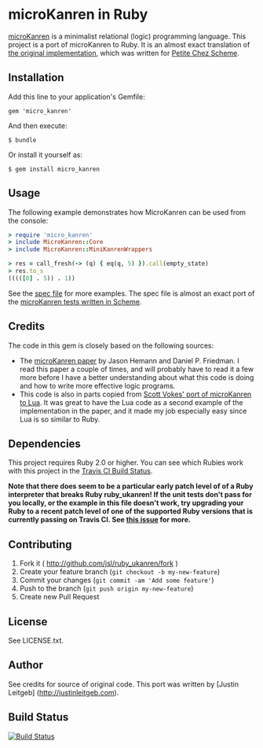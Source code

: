 # microKanren in Ruby

[microKanren](http://webyrd.net/scheme-2013/papers/HemannMuKanren2013.pdf) is a
minimalist relational (logic) programming language. This project is a port of
microKanren to Ruby. It is an almost exact translation of
[the original implementation](https://github.com/jasonhemann/microKanren),
which was written for [Petite Chez Scheme](http://www.scheme.com/petitechezscheme.html).

## Installation

Add this line to your application's Gemfile:

    gem 'micro_kanren'

And then execute:

    $ bundle

Or install it yourself as:

    $ gem install micro_kanren

## Usage

The following example demonstrates how MicroKanren can be used from the console:

```ruby
> require 'micro_kanren'
> include MicroKanren::Core
> include MicroKanren::MiniKanrenWrappers

> res = call_fresh(-> (q) { eq(q, 5) }).call(empty_state)
> res.to_s
(((([0] . 5)) . 1))
```

See the
[spec file](https://github.com/jsl/ruby_ukanren/blob/master/spec/micro_kanren/core_spec.rb)
for more examples. The spec file is almost an exact port of the [microKanren tests
written in Scheme](https://github.com/jasonhemann/microKanren/blob/master/microKanren-test.scm).

## Credits

The code in this gem is closely based on the following sources:

* The [microKanren paper](http://webyrd.net/scheme-2013/papers/HemannMuKanren2013.pdf)
  by Jason Hemann and Daniel P. Friedman. I read this paper a couple of times, and
  will probably have to read it a few more before I have a better understanding
  about what this code is doing and how to write more effective logic programs.
* This code is also in parts copied from
  [Scott Vokes' port of microKanren to Lua](https://github.com/silentbicycle/lua-ukanren).
  It was great to have the Lua code as a second example of the implementation in
  the paper, and it made my job especially easy since Lua is so similar to Ruby.

## Dependencies

This project requires Ruby 2.0 or higher. You can see which Rubies work with
this project in the [Travis CI Build Status](https://travis-ci.org/jsl/ruby_ukanren).

**Note that there does seem to be a particular early patch level of of a Ruby interpreter
that breaks Ruby ruby_ukanren! If the unit tests don't pass for you locally, or the
example in this file doesn't work, try upgrading your Ruby to a recent patch
level of one of the supported Ruby versions that is currently passing on Travis CI.
See [this issue](https://github.com/jsl/ruby_ukanren/issues/6) for more.**

## Contributing

1. Fork it ( http://github.com/jsl/ruby_ukanren/fork )
2. Create your feature branch (`git checkout -b my-new-feature`)
3. Commit your changes (`git commit -am 'Add some feature'`)
4. Push to the branch (`git push origin my-new-feature`)
5. Create new Pull Request

## License

See LICENSE.txt.

## Author

See credits for source of original code. This port was written by [Justin Leitgeb]
(http://justinleitgeb.com).

## Build Status

[![Build Status](https://travis-ci.org/jsl/ruby_ukanren.png)](https://travis-ci.org/jsl/ruby_ukanren)
